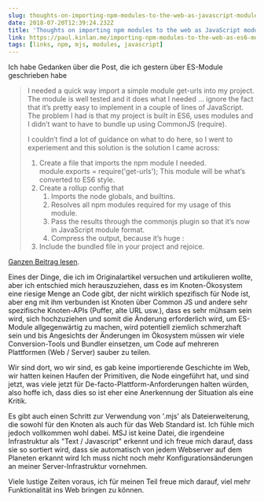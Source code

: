 ```yaml
---
slug: thoughts-on-importing-npm-modules-to-the-web-as-javascript-modules
date: 2018-07-20T12:39:24.232Z
title: 'Thoughts on importing npm modules to the web as JavaScript modules'
link: https://paul.kinlan.me/importing-npm-modules-to-the-web-as-es6-modules/
tags: [links, npm, mjs, modules, javascript]
---
```

Ich habe Gedanken über die Post, die ich gestern über ES-Module geschrieben habe

> I needed a quick way import a simple module get-urls into my project. The module is well tested and it does what I needed &#x2026; ignore the fact that it&#x2019;s pretty easy to implement in a couple of lines of JavaScript. The problem I had is that my project is built in ES6, uses modules and I didn&#x2019;t want to have to bundle up using CommonJS (require).
> 
> I couldn&#x2019;t find a lot of guidance on what to do here, so I went to experiement and this solution is the solution I came across:
> 
> 1. Create a file that imports the npm module I needed. module.exports = require('get-urls'); This module will be what&#x2019;s converted to ES6 style.
> 2. Create a rollup config that
>     1. Imports the node globals, and builtins.
>     2. Resolves all npm modules required for my usage of this module.
>     3. Pass the results through the commonjs plugin so that it&#x2019;s now in JavaScript module format.
>     4. Compress the output, because it&#x2019;s huge :
> 3. Include the bundled file in your project and rejoice.


[Ganzen Beitrag lesen](https://paul.kinlan.me/importing-npm-modules-to-the-web-as-es6-modules/).

Eines der Dinge, die ich im Originalartikel versuchen und artikulieren wollte, aber ich entschied mich herauszuziehen, dass es im Knoten-Ökosystem eine riesige Menge an Code gibt, der nicht wirklich spezifisch für Node ist, aber eng mit ihm verbunden ist Knoten über Common JS und andere sehr spezifische Knoten-APIs (Puffer, alte URL usw.), dass es sehr mühsam sein wird, sich hochzuziehen und somit die Änderung erforderlich wird, um ES-Module allgegenwärtig zu machen, wird potentiell ziemlich schmerzhaft sein und bis Angesichts der Änderungen im Ökosystem müssen wir viele Conversion-Tools und Bundler einsetzen, um Code auf mehreren Plattformen (Web / Server) sauber zu teilen.

Wir sind dort, wo wir sind, es gab keine importierende Geschichte im Web, wir hatten keinen Haufen der Primitiven, die Node eingeführt hat, und sind jetzt, was viele jetzt für De-facto-Plattform-Anforderungen halten würden, also hoffe ich, dass dies so ist eher eine Anerkennung der Situation als eine Kritik.

Es gibt auch einen Schritt zur Verwendung von '.mjs' als Dateierweiterung, die sowohl für den Knoten als auch für das Web Standard ist. Ich fühle mich jedoch vollkommen wohl dabei. MSJ ist keine Datei, die irgendeine Infrastruktur als "Text / Javascript" erkennt und ich freue mich darauf, dass sie so sortiert wird, dass sie automatisch von jedem Webserver auf dem Planeten erkannt wird Ich muss nicht noch mehr Konfigurationsänderungen an meiner Server-Infrastruktur vornehmen.

Viele lustige Zeiten voraus, ich für meinen Teil freue mich darauf, viel mehr Funktionalität ins Web bringen zu können.
